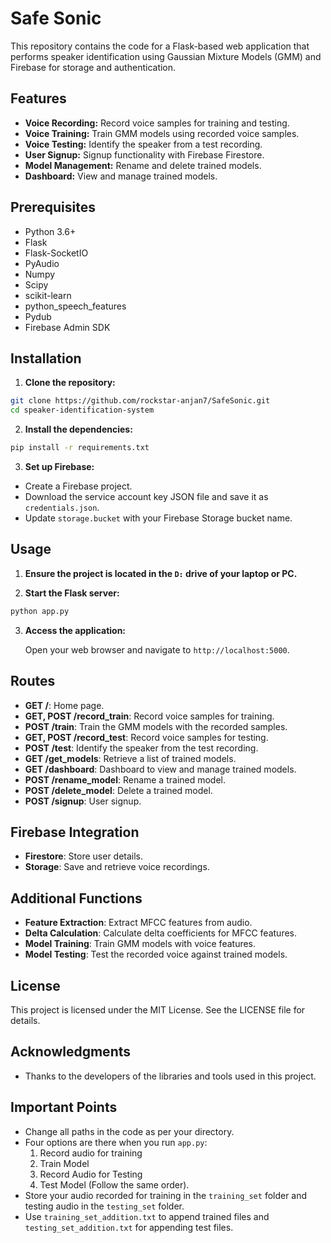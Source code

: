 # Safe Sonic

This repository contains the code for a Flask-based web application that performs speaker identification using Gaussian Mixture Models (GMM) and Firebase for storage and authentication.

## Features

- **Voice Recording:** Record voice samples for training and testing.
- **Voice Training:** Train GMM models using recorded voice samples.
- **Voice Testing:** Identify the speaker from a test recording.
- **User Signup:** Signup functionality with Firebase Firestore.
- **Model Management:** Rename and delete trained models.
- **Dashboard:** View and manage trained models.

## Prerequisites

- Python 3.6+
- Flask
- Flask-SocketIO
- PyAudio
- Numpy
- Scipy
- scikit-learn
- python_speech_features
- Pydub
- Firebase Admin SDK

## Installation

1. **Clone the repository:**

```sh
git clone https://github.com/rockstar-anjan7/SafeSonic.git
cd speaker-identification-system
```

2. **Install the dependencies:**

```sh
pip install -r requirements.txt
```

3. **Set up Firebase:**

- Create a Firebase project.
- Download the service account key JSON file and save it as `credentials.json`.
- Update `storage.bucket` with your Firebase Storage bucket name.

## Usage

1. **Ensure the project is located in the `D:` drive of your laptop or PC.**

2. **Start the Flask server:**

```sh
python app.py
```

3. **Access the application:**

   Open your web browser and navigate to `http://localhost:5000`.

## Routes

- **GET /**: Home page.
- **GET, POST /record_train**: Record voice samples for training.
- **POST /train**: Train the GMM models with the recorded samples.
- **GET, POST /record_test**: Record voice samples for testing.
- **POST /test**: Identify the speaker from the test recording.
- **GET /get_models**: Retrieve a list of trained models.
- **GET /dashboard**: Dashboard to view and manage trained models.
- **POST /rename_model**: Rename a trained model.
- **POST /delete_model**: Delete a trained model.
- **POST /signup**: User signup.

## Firebase Integration

- **Firestore**: Store user details.
- **Storage**: Save and retrieve voice recordings.

## Additional Functions

- **Feature Extraction**: Extract MFCC features from audio.
- **Delta Calculation**: Calculate delta coefficients for MFCC features.
- **Model Training**: Train GMM models with voice features.
- **Model Testing**: Test the recorded voice against trained models.

## License

This project is licensed under the MIT License. See the LICENSE file for details.

## Acknowledgments

- Thanks to the developers of the libraries and tools used in this project.

## Important Points

- Change all paths in the code as per your directory.
- Four options are there when you run `app.py`:
  1. Record audio for training
  2. Train Model
  3. Record Audio for Testing
  4. Test Model
  (Follow the same order).
- Store your audio recorded for training in the `training_set` folder and testing audio in the `testing_set` folder.
- Use `training_set_addition.txt` to append trained files and `testing_set_addition.txt` for appending test files.
